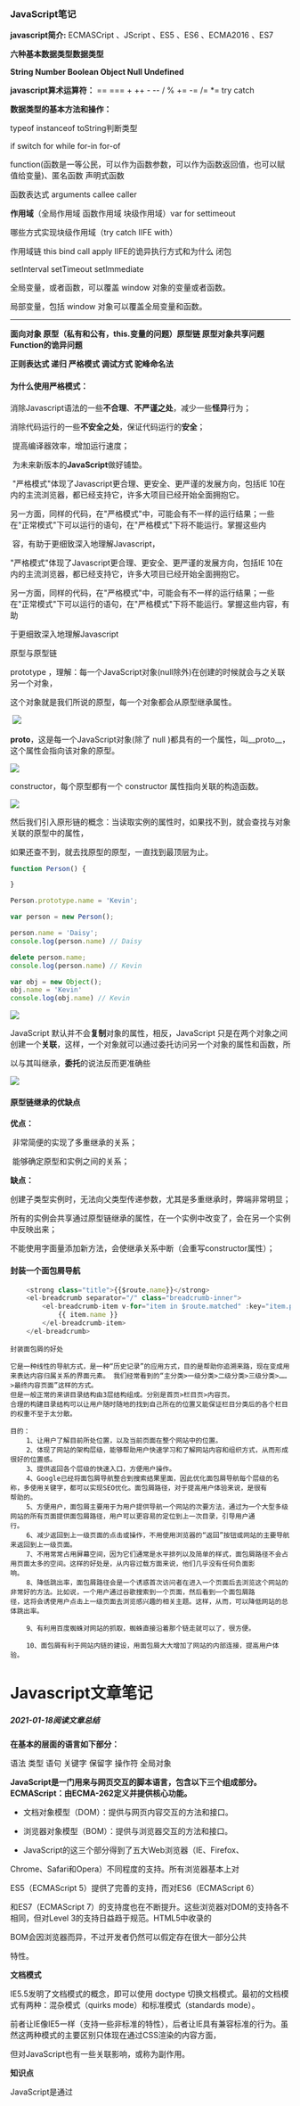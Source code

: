 ### JavaScript笔记

**javascript简介:**   ECMASCript 、JScript 、ES5 、ES6 、ECMA2016 、ES7

**六种基本数据类型数据类型**

**String   Number   Boolean   Object   Null   Undefined**

**javascript算术运算符：** ==   ===   +   ++   -   --   /   %   +=   -=   /=   *=   try catch

**数据类型的基本方法和操作：**

typeof   instanceof   toString判断类型

if   switch   for   while   for-in   for-of



function(函数是一等公民，可以作为函数参数，可以作为函数返回值，也可以赋值给变量)、匿名函数  声明式函数      

函数表达式  arguments  callee  caller

**作用域**（全局作用域  函数作用域  块级作用域）var   for  settimeout  

哪些方式实现块级作用域（try catch IIFE with）

作用域链  this   bind   call   apply   IIFE的诡异执行方式和为什么   闭包

setInterval   setTimeout   setImmediate



全局变量，或者函数，可以覆盖 window 对象的变量或者函数。

局部变量，包括 window 对象可以覆盖全局变量和函数。



------

**面向对象   原型（私有和公有，this.变量的问题）原型链   原型对象共享问题  Function的诡异问题**

**正则表达式  递归   严格模式   调试方式   驼峰命名法**



#### 	为什么使用严格模式：

​				消除Javascript语法的一些**不合理**、**不严谨之处**，减少一些**怪异**行为；

​				消除代码运行的一些**不安全之处**，保证代码运行的**安全**；

​				提高编译器效率，增加运行速度；

​				为未来新版本的**JavaScript**做好铺垫。

​				"严格模式"体现了Javascript更合理、更安全、更严谨的发展方向，包括IE 10在内的主流浏览器，都已经支持它，许多大项目已经开始全面拥抱它。

​				另一方面，同样的代码，在"严格模式"中，可能会有不一样的运行结果；一些在"正常模式"下可以运行的语句，在"严格模式"下将不能运行。掌握这些内

​				容，有助于更细致深入地理解Javascript，



"严格模式"体现了Javascript更合理、更安全、更严谨的发展方向，包括IE 10在内的主流浏览器，都已经支持它，许多大项目已经开始全面拥抱它。

另一方面，同样的代码，在"严格模式"中，可能会有不一样的运行结果；一些在"正常模式"下可以运行的语句，在"严格模式"下将不能运行。掌握这些内容，有助

于更细致深入地理解Javascript



原型与原型链

prototype ，理解：每一个JavaScript对象(null除外)在创建的时候就会与之关联另一个对象，

这个对象就是我们所说的原型，每一个对象都会从原型继承属性。

​	![](C:\Users\Moon\Desktop\原型\1490251-48851bf37a08259d.webp)

__proto__，这是每一个JavaScript对象(除了 null )都具有的一个属性，叫__proto__，这个属性会指向该对象的原型。

![](C:\Users\Moon\Desktop\原型\1490251-e7476a8697e97aab.webp)

constructor，每个原型都有一个 constructor 属性指向关联的构造函数。

![](C:\Users\Moon\Desktop\原型\1490251-0cac772635e8a128.webp)

然后我们引入原形链的概念：当读取实例的属性时，如果找不到，就会查找与对象关联的原型中的属性，

如果还查不到，就去找原型的原型，一直找到最顶层为止。

```javascript
function Person() {

}

Person.prototype.name = 'Kevin';

var person = new Person();

person.name = 'Daisy';
console.log(person.name) // Daisy

delete person.name;
console.log(person.name) // Kevin

var obj = new Object();
obj.name = 'Kevin'
console.log(obj.name) // Kevin
```

![](C:\Users\Moon\Desktop\原型\1490251-293b8fe01cf2ef5f.webp)

JavaScript 默认并不会**复制**对象的属性，相反，JavaScript 只是在两个对象之间创建一个**关联**，这样，一个对象就可以通过委托访问另一个对象的属性和函数，所

以与其叫继承，**委托**的说法反而更准确些

![](C:\Users\Moon\Desktop\原型\1490251-3089c135df71c956.webp)

#### 原型链继承的优缺点

**优点：**

​				非常简便的实现了多重继承的关系；

​				能够确定原型和实例之间的关系；

**缺点：**

​				创建子类型实例时，无法向父类型传递参数，尤其是多重继承时，弊端非常明显；

​				所有的实例会共享通过原型链继承的属性，在一个实例中改变了，会在另一个实例中反映出来；

​				不能使用字面量添加新方法，会使继承关系中断（会重写constructor属性）；



#### 封装一个面包屑导航

```js
	<strong class="title">{{$route.name}}</strong>
	<el-breadcrumb separator="/" class="breadcrumb-inner">
		<el-breadcrumb-item v-for="item in $route.matched" :key="item.path">
			{{ item.name }}
		</el-breadcrumb-item>
	</el-breadcrumb>
```

```
封装面包屑的好处

它是一种线性的导航方式，是一种“历史记录”的应用方式，目的是帮助你追溯来路，现在变成用来表达内容归属关系的界面元素。 我们经常看到的“主分类>一级分类>二级分类>三级分类>……>最终内容页面”这样的方式。
但是一般正常的来讲目录结构由3层结构组成。分别是首页>栏目页>内容页。
合理的构建目录结构可以让用户随时随地的找到自己所在的位置又能保证栏目分类后的各个栏目的权重不至于太分散。

目的：
 	1、让用户了解目前所处位置，以及当前页面在整个网站中的位置。
	2、体现了网站的架构层级，能够帮助用户快速学习和了解网站内容和组织方式，从而形成很好的位置感。
 	3、提供返回各个层级的快速入口，方便用户操作。
	4、Google已经将面包屑导航整合到搜索结果里面，因此优化面包屑导航每个层级的名称，多使用关键字，都可以实现SEO优化。面包屑路径，对于提高用户体验来说，是很有		帮助的。
 	5、方便用户，面包屑主要用于为用户提供导航一个网站的次要方法，通过为一个大型多级网站的所有页面提供面包屑路径，用户可以更容易的定位到上一次目录，引导用户通		行。
 	6、减少返回到上一级页面的点击或操作，不用使用浏览器的“返回”按钮或网站的主要导航来返回到上一级页面。
 	7、不用常常占用屏幕空间，因为它们通常是水平排列以及简单的样式，面包屑路径不会占用页面太多的空间。这样的好处是，从内容过载方面来说，他们几乎没有任何负面影		响。
	8、降低跳出率，面包屑路径会是一个诱惑首次访问者在进入一个页面后去浏览这个网站的非常好的方法。比如说，一个用户通过谷歌搜索到一个页面，然后看到一个面包屑路		径，这将会诱使用户点击上一级页面去浏览感兴趣的相关主题。这样，从而，可以降低网站的总体跳出率。

	9、有利用百度蜘蛛对网站的抓取，蜘蛛直接沿着那个链走就可以了，很方便。

 	10、面包屑有利于网站内链的建设，用面包屑大大增加了网站的内部连接，提高用户体验。

```



# Javascript文章笔记



##### 2021-01-18阅读文章总结



**在基本的层面的语言如下部分：**

语法  类型  语句  关键字  保留字  操作符  全局对象



**JavaScript是一门用来与网页交互的脚本语言，包含以下三个组成部分。ECMAScript：由ECMA-262定义并提供核心功能。**

- 文档对象模型（DOM）：提供与网页内容交互的方法和接口。

- 浏览器对象模型（BOM）：提供与浏览器交互的方法和接口。

- JavaScript的这三个部分得到了五大Web浏览器（IE、Firefox、

Chrome、Safari和Opera）不同程度的支持。所有浏览器基本上对

ES5（ECMAScript 5）提供了完善的支持，而对ES6（ECMAScript 6） 

和ES7（ECMAScript 7）的支持度也在不断提升。这些浏览器对DOM的支持各不相同，但对Level 3的支持日益趋于规范。HTML5中收录的

BOM会因浏览器而异，不过开发者仍然可以假定存在很大一部分公共

特性。



**文档模式**

IE5.5发明了文档模式的概念，即可以使用 doctype 切换文档模式。最初的文档模式有两种：混杂模式（quirks mode）和标准模式（standards mode）。

前者让IE像IE5一样（支持一些非标准的特性），后者让IE具有兼容标准的行为。虽然这两种模式的主要区别只体现在通过CSS渲染的内容方面，

但对JavaScript也有一些关联影响，或称为副作用。



**知识点**

JavaScript是通过<style>元素插入到HTML页面中的。这个

元素可用于把JavaScript代码嵌入到HTML页面中，跟其他标记混合在一起，也可用于引入保存在外部文件中的JavaScript。



**ECMAScript**的语法很大程度上借鉴了**C语言**和其他类C语言，如

Java和Perl。熟悉这些语言的开发者，应该很容易理解ECMAScript宽

松的语法



**严格模式**

ECMAScript 5增加了严格模式（strict mode）的概念。严格模式是

一种不同的JavaScript解析和执行模型，ECMAScript 3的一些不规范写

法在这种模式下会被处理，对于不安全的活动将抛出错误。要对整个

脚本启用严格模式，在脚本开头加上这一行：

```js
"use strict";
```

**关于变量的知识**

ECMAScript变量是松散类型的，意思是变量可以用于保存任何类

型的数据。每个变量只不过是一个用于保存任意值的命名占位符。**有3个关键字**可以声明变量： **var** 、 **const** 和**let** 。其中， var 在

ECMAScript的所有版本中都可以使用，而 const 和 let 只能在

ECMAScript 6及更晚的版本中使用。



**let 声明 **

let 跟 var 的作用差不多，但有着非常重要的区别。最明显的区别是， let 声明的范围是块作用域，而 var 声明的范围是函数作用域。



**在解析代码时，JavaScript引擎也会注意出现在块后面的 let 声**

**明，只不过在此之前不能以任何方式来引用未声明的变量。在**

**let 声明之前的执行瞬间被称为“暂时性死区”（temporal dead**

**zone），在此阶段引用任何后面才声明的变量都会抛出**



**const 声明** 

const 的行为与 let 基本相同，唯一一个重要的区别是用它声明变量时必须同时初始化变量，且尝试修改 const 声明的变量会导致运行时错误。

```js
const age = 26; 

age = 36; *// TypeError:* *给常量赋值*

*// const**也不允许重复声明*

const name = 'Matt'; 

const name = 'Nicholas'; *// SyntaxError* 

*// const**声明的作用域也是块*

const name = 'Matt'; 

if (true) { 

const name = 'Nicholas'; 

}

console.log(name); *// Matt* 
```

const 声明的限制只适用于它指向的变量的引用。换句话说，

如果 const 变量引用的是一个对象，那么修改这个对象内部的属性并不违反 const 的限制。



**var 关键字**

要定义变量，可以使用 var 操作符（注意 var 是一个关键字），后跟变量名;

------

**数据类型**

ECMAScript有6种简单数据类型（也称为原始类型）：**Undefined 、 Null 、 Boolean 、 Number 、 String 和 Symbol 。 Symbol （符号）**

是ECMAScript 6新增的。还有一种复杂数据类型叫 **Object （对象）**。 Object 是一种无序名值对的集

合。因为在ECMAScript中不能定义自己的数据类型，所有值都可以用上述**7**种数据类型之一来表示。只有7种数据类型似乎不足以表示全部

数据。但ECMAScript的数据类型很灵活，一种数据类型可以当作多种

数据类型来使用。



##### 2021-01-19阅读文章总结



**typeof 操作符**

因为ECMAScript的类型系统是松散的，所以需要一种手段来确定任意变量的数据类型。 typeof 操作符就是为此而生的。对一个值使用 typeof 操作符会返回下列字符串之一：

"undefined" 表示值未定义；

"boolean" 表示值为布尔值；

"string" 表示值为字符串；

"number" 表示值为数值；

"object" 表示值为对象（而不是函数）或 null ； 

"function" 表示值为函数；

"symbol" 表示值为符号。



**Undefined 类型 **

Undefined 类型只有一个值，就是特殊值 undefined 。当使用 var 或 let 声明了变量但没有初始化时，就相当于给变量赋予了 undefined 值

```js
let message; console.log(message == undefined); // truelet message; console.log(message == undefined); // true
在这个例子中，变量 message 在声明的时候并未初始化。而在
比较它和 undefined 的字面值时，两者是相等的。这个例子等同于
如下示例：
let message = undefined; console.log(message == undefined); // true
```



**Null 类型** 

Null 类型同样只有一个值，即特殊值 null 。逻辑上讲，null 值表示一个空对象指针，这也是给 typeof 传一个 null 会返回 "object" 的原因

```js
let car = null; console.log(typeof car); // "object"
在定义将来要保存对象值的变量时，建议使用 null 来初始化，
不要使用其他值。这样，只要检查这个变量的值是不是 null 就可以
知道这个变量是否在后来被重新赋予了一个对象的引用，比如：
if (car != null) { // car是一个对象的引用
} undefined 值是由 null 值派生而来的，因此ECMA-262将它
们定义为表面上相等，如下面的例子所示：
console.log(null == undefined); // true
```



**Boolean 类型 **

Boolean （布尔值）类型是ECMAScript中使用最频繁的类型之一，有两个字面值： true 和 false 。这两个布尔值不同于数值，

因此 true 不等于1， false 不等于0。

```js
let found = true; let lost = false;
注意，布尔值字面量 true 和 false 是区分大小写的，因此
True 和 False （及其他大小混写形式）是有效的标识符，但不是
布尔值。
虽然布尔值只有两个，但所有其他ECMAScript类型的值都有相应
布尔值的等价形式。要将一个其他类型的值转换为布尔值，可以调用
特定的 Boolean() 转型函数：
let message = "Hello world!"; let messageAsBoolean = Boolean(message);
```



**Number 类型**

ECMAScript中最有意思的数据类型或许就是 Number 了。Number 类型使用IEEE 754格式表示整数和浮点值（在某些语言中也

叫双精度值）。不同的数值类型相应地也有不同的数值字面量格式。整数也可以用八进制（以8为基数）或十六进制（以16为基数）字面量表示。对于八进制字面

量，第一个数字必须是零（0），然后是相应的八进制数字（数值0~7）。如果字面量中包含的数字超出了应有

的范围，就会忽略前缀的零，后面的数字序列会被当成十进制数



**String 类型 **

String （字符串）数据类型表示零或多个16位Unicode字符序列。字符串可以使用双引号（"）、单引号（'）或反引号（`）标示.

```js
let firstName = "John"; let lastName = 'Jacob'; let lastName = `Jingleheimerschmidt`
跟某些语言中使用不同的引号会改变对字符串的解释方式不同，
ECMAScript语法中表示字符串的引号没有区别。不过要注意的是，以
某种引号作为字符串开头，必须仍然以该种引号作为字符串结尾。比
如，下面的写法会导致语法错误：
let firstName = 'Nicholas"; // 语法错误：开头和结尾
的引号必须是同一种
```



![](C:\Users\Moon\Desktop\原型\1.png)



##### 2021-01-20阅读文章总结



**常用内置符号**

ECMAScript 6也引入了一批常用内置符号（well-knownsymbol），用于暴露语言内部行为，开发者可以直接访问、重写或模拟这些行为。这些内置符号都以 

Symbol 工厂函数字符串属性的形式存在。这些内置符号最重要的用途之一是重新定义它们，从而改变原生结构的行为。比如，我们知道 for-of 循环会在相关对象

上使用 Symbol.iterator 属性，那么就可以通过在自定义对象上重新定义 Symbol.iterator 的值，来改变 for-of 在迭代该对象时的行为。这些内置符号也没有什么

特别之处，它们就是全局函数 Symbol的普通字符串属性，指向一个符号的实例。所有内置符号属性都是不可写、不可枚举、不可配置的。



**操作符**

ECMA-262描述了一组可用于操作数据值的操作符，包括数学操作符（如加、减）、位操作符、关系操作符和相等操作符等。ECMAScript中的操作符是独特的，因

为它们可用于各种值，包括字符串、数值、布尔值，甚至还有对象。在应用给对象时，操作符通常会调用 valueOf() 和 / 或 toString() 方法来取得可以计算的值。



**一元操作符**

只操作一个值的操作符叫一元操作符（unary operator）。一元操作符是ECMAScript中最简单的操作符。



**布尔操作符**

对于编程语言来说，布尔操作符跟相等操作符几乎同样重要。如果没有能力测试两个值的关系，那么像 if-else 和循环这样的语句也没什么用了。布尔操作符一共

有3个：逻辑非、逻辑与和逻辑或。

\1. 逻辑非逻辑非操作符由一个叹号（ ! ）表示，可应用给ECMAScript中的任何值。这个操作符始终返回布尔值，无论应用到的是什么数据类型。逻辑非操作符首

先将操作数转换为布尔值，然后再对其取反。换句话说，逻辑非操作符会遵循如下规则。如果操作数是对象，则返回 false 。如果操作数是空字符串，则返回 true 

。如果操作数是非空字符串，则返回 false 。如果操作数是数值0，则返回 true 。如果操作数是非0数值（包括 Infinity ），则返回false 。如果操作数是 null ，则

返回 true 。如果操作数是 NaN ，则返回 true 。



**乘性操作符**

ECMAScript定义了3个乘性操作符：乘法、除法和取模。这些操作符跟它们在Java、C语言及Perl中对应的操作符作用一样，但在处理非数值时，它们也会包含一

些自动的类型转换。如果乘性操作符有不是数值的操作数，则该操作数会在后台被使用 Number() 转型函数转换为数值。这意味着空字符串会被当成0，而布尔值 

true 会被当成1。

\1. 乘法操作符乘法操作符由一个星号（ * ）表示，可以用于计算两个数值的乘积。其语法类似于C语言，比如：let result = 34 * 56;不过，乘法操作符在处理特殊

值时也有一些特殊的行为。如果操作数都是数值，则执行常规的乘法运算，即两个正值相乘是正值，两个负值相乘也是正值，正负符号不同的值相乘得到负值。如

果ECMAScript不能表示乘积，则返回Infinity 或 -Infinity 。如果有任一操作数是 NaN ，则返回 NaN 。如果是 Infinity 乘以0，则返回 NaN 。如果是 Infinity 乘以

非0的有限数值，则根据第二个操作数的符号返回 Infinity 或 -Infinity 。如果是 Infinity 乘以 Infinity ，则返回Infinity 。如果有不是数值的操作数，则先在后台用 

Number() 将其转换为数值，然后再应用上述规则。



**除法操作符**

除法操作符由一个斜杠（ / ）表示，用于计算第一个操作数除以第二个操作数的商，比如：let result = 66 / 11;跟乘法操作符一样，除法操作符针对特殊值也有一

些特殊的行为。如果操作数都是数值，则执行常规的除法运算，即两个正值相除是正值，两个负值相除也是正值，符号不同的值相除得到负值。如果ECMAScript

不能表示商，则返回 Infinity 或 -Infinity 。如果有任一操作数是 NaN ，则返回 NaN 。如果是 Infinity 除以 Infinity ，则返回 NaN 。如果是0除以0，则返回 

NaN。如果是非0的有限值除以0，则根据第一个操作数的符号返回Infinity 或 -Infinity 。如果是 Infinity 除以任何数值，则根据第二个操作数的符号返回 Infinity 或 

-Infinity 。如果有不是数值的操作数，则先在后台用 Number() 函数将其转换为数值，然后再应用上述规则。



**指数操作符**

ECMAScript 7新增了指数操作符， Math.pow() 现在有了自己的操作符 ** ，结果是一样的：



**加性操作符**

加性操作符，即加法和减法操作符，一般都是编程语言中最简单的操作符。不过，在ECMAScript中，这两个操作符拥有一些特殊的行为。与乘性操作

符类似，加性操作符在后台会发生不同数据类型的转换。只不过对这两个操作符来说，转换规则不是那么直观。